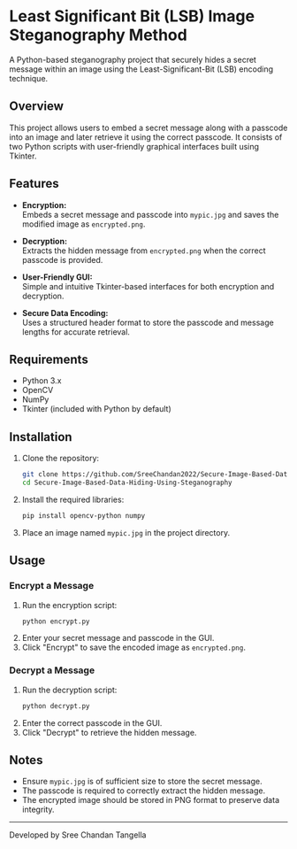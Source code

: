# Least Significant Bit (LSB) Image Steganography Method

A Python-based steganography project that securely hides a secret message within an image using the Least-Significant-Bit (LSB) encoding technique.

## Overview
This project allows users to embed a secret message along with a passcode into an image and later retrieve it using the correct passcode. It consists of two Python scripts with user-friendly graphical interfaces built using Tkinter.

## Features

- **Encryption:**  
  Embeds a secret message and passcode into `mypic.jpg` and saves the modified image as `encrypted.png`.

- **Decryption:**  
  Extracts the hidden message from `encrypted.png` when the correct passcode is provided.

- **User-Friendly GUI:**  
  Simple and intuitive Tkinter-based interfaces for both encryption and decryption.

- **Secure Data Encoding:**  
  Uses a structured header format to store the passcode and message lengths for accurate retrieval.

## Requirements

- Python 3.x  
- OpenCV  
- NumPy  
- Tkinter (included with Python by default)

## Installation

1. Clone the repository:
   ```bash
   git clone https://github.com/SreeChandan2022/Secure-Image-Based-Data-Hiding-Using-Steganography.git
   cd Secure-Image-Based-Data-Hiding-Using-Steganography
   ```
2. Install the required libraries:
   ```bash
   pip install opencv-python numpy
   ```
3. Place an image named `mypic.jpg` in the project directory.

## Usage

### Encrypt a Message
1. Run the encryption script:
   ```bash
   python encrypt.py
   ```
2. Enter your secret message and passcode in the GUI.
3. Click "Encrypt" to save the encoded image as `encrypted.png`.

### Decrypt a Message
1. Run the decryption script:
   ```bash
   python decrypt.py
   ```
2. Enter the correct passcode in the GUI.
3. Click "Decrypt" to retrieve the hidden message.

## Notes
- Ensure `mypic.jpg` is of sufficient size to store the secret message.
- The passcode is required to correctly extract the hidden message.
- The encrypted image should be stored in PNG format to preserve data integrity.


---
Developed by Sree Chandan Tangella
